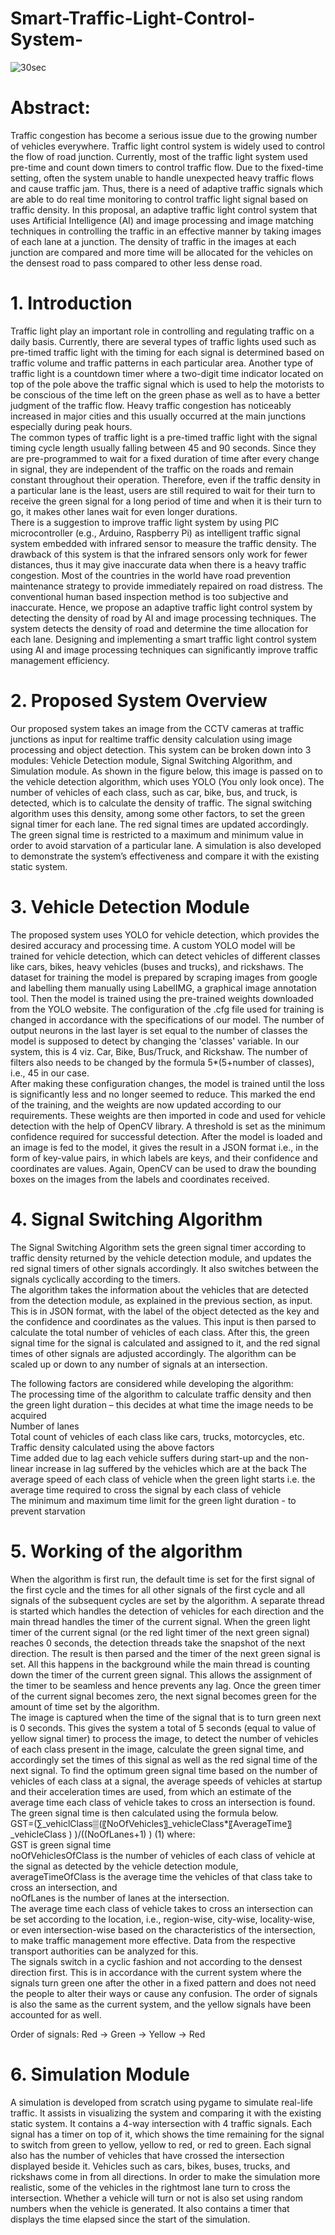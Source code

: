 # Smart-Traffic-Light-Control-System-

![30sec](https://github.com/ahmedjjameel/Smart-Traffic-Light-Control-System-/assets/81799459/38058114-1457-4fbc-89b3-4f0d21172075)


# Abstract: 
Traffic congestion has become a serious issue due to the growing number of vehicles everywhere. Traffic light control system is widely used to control the flow of road junction. Currently, most of the traffic light system used pre-time and count down timers to control traffic flow. Due to the fixed-time setting, often the system unable to handle unexpected heavy traffic flows and cause traffic jam.  Thus, there is a need of adaptive traffic signals which are able to do real time monitoring to control traffic light signal based on traffic density. In this proposal, an adaptive traffic light control system that uses Artificial Intelligence (AI) and image processing and image matching techniques in controlling the traffic in an effective manner by taking images of each lane at a junction. The density of traffic in the images at each junction are compared and more time will be allocated for the vehicles on the densest road to pass compared to other less dense road.


# 1. Introduction 
Traffic light play an important role in controlling and regulating traffic on a daily basis. Currently, there are several types of traffic lights used such as pre-timed traffic light with the timing for each signal is determined based on traffic volume and traffic patterns in each particular area. Another type of traffic light is a countdown timer where a two-digit time indicator located on top of the pole above the traffic signal which is used to help the motorists to be conscious of the time left on the green phase as well as to have a better judgment of the traffic flow. Heavy traffic congestion has noticeably increased in major cities and this usually occurred at the main junctions especially during peak hours.  
The common types of traffic light is a pre-timed traffic light with the signal timing cycle length usually falling between 45 and 90 seconds. Since they are pre-programmed to wait for a fixed duration of time after every change in signal, they are independent of the traffic on the roads and remain constant throughout their operation. Therefore, even if the traffic density in a particular lane is the least, users are still required to wait for their turn to receive the green signal for a long period of time and when it is their turn to go, it makes other lanes wait for even longer durations.  
There is a suggestion to improve traffic light system by using PIC microcontroller (e.g., Arduino, Raspberry Pi)  as intelligent traffic signal system embedded with infrared sensor to measure the traffic density. The drawback of this system is that the infrared sensors only work for fewer distances, thus it may give inaccurate data when there is a heavy traffic congestion. Most of the countries in the world have road prevention maintenance strategy to provide immediately repaired on road distress. The conventional human based inspection method is too subjective and inaccurate. 
Hence, we propose an adaptive traffic light control system by detecting the density of road by AI and image processing techniques. The system detects the density of road and determine the time allocation for each lane. Designing and implementing a smart traffic light control system using AI and image processing techniques can significantly improve traffic management efficiency.

# 2. Proposed System Overview 
Our proposed system takes an image from the CCTV cameras at traffic junctions as input for realtime traffic density calculation using image processing and object detection. This system can be broken down into 3 modules: Vehicle Detection module, Signal Switching Algorithm, and Simulation module. As shown in the figure below, this image is passed on to the vehicle detection algorithm, which uses YOLO (You only look once). The number of vehicles of each class, such as car, bike, bus, and truck, is detected, which is to calculate the density of traffic. The signal switching algorithm uses this density, among some other factors, to set the green signal timer for each lane. The red signal times are updated accordingly. The green signal time is restricted to a maximum and minimum value in order to avoid starvation of a particular lane. A simulation is also developed to demonstrate the system’s effectiveness and compare it with the existing static system. 

# 3. Vehicle Detection Module 
The proposed system uses YOLO for vehicle detection, which provides the desired accuracy and processing time. A custom YOLO model will be trained for vehicle detection, which can detect vehicles of different classes like cars, bikes, heavy vehicles (buses and trucks), and rickshaws.
	The dataset for training the model is prepared by scraping images from google and labelling them manually using LabelIMG, a graphical image annotation tool. Then the model is trained using the pre-trained weights downloaded from the YOLO website. The configuration of the .cfg file used for training is changed in accordance with the specifications of our model. The number of output neurons in the last layer is set equal to the number of classes the model is supposed to detect by changing the 'classes' variable. In our system, this is 4 viz. Car, Bike, Bus/Truck, and Rickshaw. The number of filters also needs to be changed by the formula 5*(5+number of classes), i.e., 45 in our case.  
	After making these configuration changes, the model is trained until the loss is significantly less and no longer seemed to reduce. This marked the end of the training, and the weights are now updated according to our requirements.
	These weights are then imported in code and used for vehicle detection with the help of OpenCV library. A threshold is set as the minimum confidence required for successful detection. After the model is loaded and an image is fed to the model, it gives the result in a JSON format i.e., in the form of key-value pairs, in which labels are keys, and their confidence and coordinates are values. Again, OpenCV can be used to draw the bounding boxes on the images from the labels and coordinates received.  

# 4. Signal Switching Algorithm 
The Signal Switching Algorithm sets the green signal timer according to traffic density returned by the vehicle detection module, and updates the red signal timers of other signals accordingly. It also switches between the signals cyclically according to the timers.  
The algorithm takes the information about the vehicles that are detected from the detection module, as explained in the previous section, as input. This is in JSON format, with the label of the object detected as the key and the confidence and coordinates as the values. This input is then parsed to calculate the total number of vehicles of each class. After this, the green signal time for the signal is calculated and assigned to it, and the red signal times of other signals are adjusted accordingly. The algorithm can be scaled up or down to any number of signals at an intersection.   
 
The following factors are considered while developing the algorithm:  
	The processing time of the algorithm to calculate traffic density and then the green light duration – this decides at what time the image needs to be acquired  
	Number of lanes  
	Total count of vehicles of each class like cars, trucks, motorcycles, etc.  
	Traffic density calculated using the above factors  
	Time added due to lag each vehicle suffers during start-up and the non-linear increase in lag suffered by the vehicles which are at the back 
	The average speed of each class of vehicle when the green light starts i.e. the average time required to cross the signal by each class of vehicle  
	The minimum and maximum time limit for the green light duration - to prevent starvation  
 
# 5. Working of the algorithm 
When the algorithm is first run, the default time is set for the first signal of the first cycle and the times for all other signals of the first cycle and all signals of the subsequent cycles are set by the algorithm. A separate thread is started which handles the detection of vehicles for each direction and the main thread handles the timer of the current signal. When the green light timer of the current signal (or the red light timer of the next green signal) reaches 0 seconds, the detection threads take the snapshot of the next direction. The result is then parsed and the timer of the next green signal is set. All this happens in the background while the main thread is counting down the timer of the current green signal. This allows the assignment of the timer to be seamless and hence prevents any lag. Once the green timer of the current signal becomes zero, the next signal becomes green for the amount of time set by the algorithm.   
The image is captured when the time of the signal that is to turn green next is 0 seconds. This gives the system a total of 5 seconds (equal to value of yellow signal timer) to process the image, to detect the number of vehicles of each class present in the image, calculate the green signal time, and accordingly set the times of this signal as well as the red signal time of the next signal. To find the optimum green signal time based on the number of vehicles of each class at a signal, the average speeds of vehicles at startup and their acceleration times are used, from which an estimate of the average time each class of vehicle takes to cross an intersection is found. The green signal time is then calculated using the formula below.   
GST=(∑_vehiclClass▒(〖NoOfVehicles〗_vehicleClass*〖AverageTime〗_vehicleClass ) )/((NoOfLanes+1) )                    (1)
where:  
	GST is green signal time  
	noOfVehiclesOfClass is the number of vehicles of each class of vehicle at the signal as detected by the vehicle detection module,   
	averageTimeOfClass is the average time the vehicles of that class take to cross an intersection, and  
	noOfLanes is the number of lanes at the intersection.  
The average time each class of vehicle takes to cross an intersection can be set according to the location, i.e., region-wise, city-wise, locality-wise, or even intersection-wise based on the characteristics of the intersection, to make traffic management more effective. Data from the respective transport authorities can be analyzed for this.    
The signals switch in a cyclic fashion and not according to the densest direction first. This is in accordance with the current system where the signals turn green one after the other in a fixed pattern and does not need the people to alter their ways or cause any confusion. The order of signals is also the same as the current system, and the yellow signals have been accounted for as well.   
 
Order of signals: Red → Green → Yellow → Red

# 6. Simulation Module 
A simulation is developed from scratch using pygame to simulate real-life traffic. It assists in visualizing the system and comparing it with the existing static system. It contains a 4-way intersection with 4 traffic signals. Each signal has a timer on top of it, which shows the time remaining for the signal to switch from green to yellow, yellow to red, or red to green. Each signal also has the number of vehicles that have crossed the intersection displayed beside it. Vehicles such as cars, bikes, buses, trucks, and rickshaws come in from all directions. In order to make the simulation more realistic, some of the vehicles in the rightmost lane turn to cross the intersection. Whether a vehicle will turn or not is also set using random numbers when the vehicle is generated. It also contains a timer that displays the time elapsed since the start of the simulation. 
